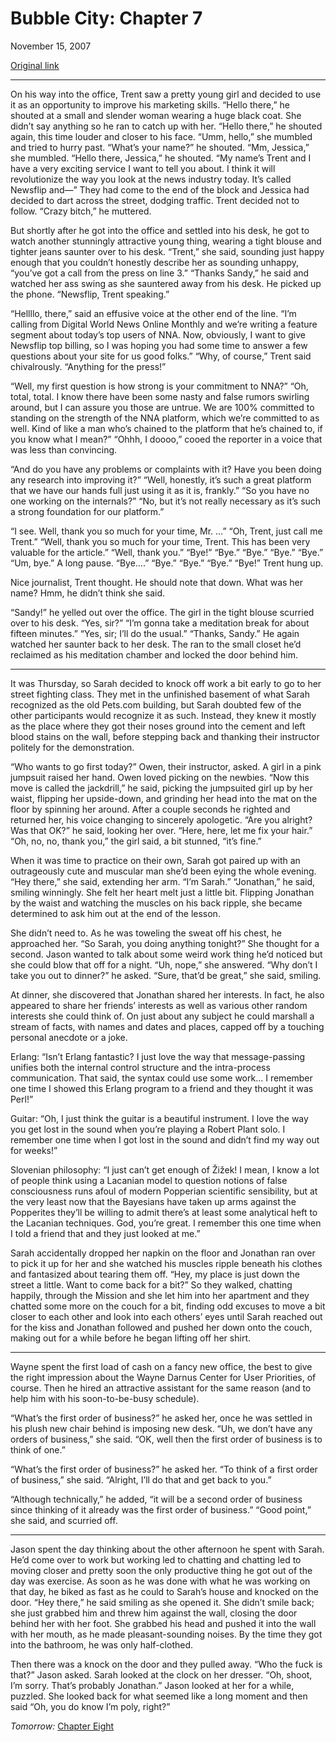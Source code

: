 Bubble City: Chapter 7
======================

November 15, 2007

[Original link](http://www.aaronsw.com/weblog/bubblecity7)

* * * * *

On his way into the office, Trent saw a pretty young girl and decided to
use it as an opportunity to improve his marketing skills. “Hello there,”
he shouted at a small and slender woman wearing a huge black coat. She
didn’t say anything so he ran to catch up with her. “Hello there,” he
shouted again, this time louder and closer to his face. “Umm, hello,”
she mumbled and tried to hurry past. “What’s your name?” he shouted.
“Mm, Jessica,” she mumbled. “Hello there, Jessica,” he shouted. “My
name’s Trent and I have a very exciting service I want to tell you
about. I think it will revolutionize the way you look at the news
industry today. It’s called Newsflip and—” They had come to the end of
the block and Jessica had decided to dart across the street, dodging
traffic. Trent decided not to follow. “Crazy bitch,” he muttered.

But shortly after he got into the office and settled into his desk, he
got to watch another stunningly attractive young thing, wearing a tight
blouse and tighter jeans saunter over to his desk. “Trent,” she said,
sounding just happy enough that you couldn’t honestly describe her as
sounding unhappy, “you’ve got a call from the press on line 3.” “Thanks
Sandy,” he said and watched her ass swing as she sauntered away from his
desk. He picked up the phone. “Newsflip, Trent speaking.”

“Hellllo, there,” said an effusive voice at the other end of the line.
“I’m calling from Digital World News Online Monthly and we’re writing a
feature segment about today’s top users of NNA. Now, obviously, I want
to give Newsflip top billing, so I was hoping you had some time to
answer a few questions about your site for us good folks.” “Why, of
course,” Trent said chivalrously. “Anything for the press!”

“Well, my first question is how strong is your commitment to NNA?” “Oh,
total, total. I know there have been some nasty and false rumors
swirling around, but I can assure you those are untrue. We are 100%
committed to standing on the strength of the NNA platform, which we’re
committed to as well. Kind of like a man who’s chained to the platform
that he’s chained to, if you know what I mean?” “Ohhh, I doooo,” cooed
the reporter in a voice that was less than convincing.

“And do you have any problems or complaints with it? Have you been doing
any research into improving it?” “Well, honestly, it’s such a great
platform that we have our hands full just using it as it is, frankly.”
“So you have no one working on the internals?” “No, but it’s not really
necessary as it’s such a strong foundation for our platform.”

“I see. Well, thank you so much for your time, Mr. …” “Oh, Trent, just
call me Trent.” “Well, thank you so much for your time, Trent. This has
been very valuable for the article.” “Well, thank you.” “Bye!” “Bye.”
“Bye.” “Bye.” “Bye.” “Um, bye.” A long pause. “Bye….” “Bye.” “Bye.”
“Bye.” “Bye!” Trent hung up.

Nice journalist, Trent thought. He should note that down. What was her
name? Hmm, he didn’t think she said.

“Sandy!” he yelled out over the office. The girl in the tight blouse
scurried over to his desk. “Yes, sir?” “I’m gonna take a meditation
break for about fifteen minutes.” “Yes, sir; I’ll do the usual.”
“Thanks, Sandy.” He again watched her saunter back to her desk. The ran
to the small closet he’d reclaimed as his meditation chamber and locked
the door behind him.

* * * * *

It was Thursday, so Sarah decided to knock off work a bit early to go to
her street fighting class. They met in the unfinished basement of what
Sarah recognized as the old Pets.com building, but Sarah doubted few of
the other participants would recognize it as such. Instead, they knew it
mostly as the place where they got their noses ground into the cement
and left blood stains on the wall, before stepping back and thanking
their instructor politely for the demonstration.

“Who wants to go first today?” Owen, their instructor, asked. A girl in
a pink jumpsuit raised her hand. Owen loved picking on the newbies. “Now
this move is called the jackdrill,” he said, picking the jumpsuited girl
up by her waist, flipping her upside-down, and grinding her head into
the mat on the floor by spinning her around. After a couple seconds he
righted and returned her, his voice changing to sincerely apologetic.
“Are you alright? Was that OK?” he said, looking her over. “Here, here,
let me fix your hair.” “Oh, no, no, thank you,” the girl said, a bit
stunned, “it’s fine.”

When it was time to practice on their own, Sarah got paired up with an
outrageously cute and muscular man she’d been eying the whole evening.
“Hey there,” she said, extending her arm. “I’m Sarah.” “Jonathan,” he
said, smiling winningly. She felt her heart melt just a little bit.
Flipping Jonathan by the waist and watching the muscles on his back
ripple, she became determined to ask him out at the end of the lesson.

She didn’t need to. As he was toweling the sweat off his chest, he
approached her. “So Sarah, you doing anything tonight?” She thought for
a second. Jason wanted to talk about some weird work thing he’d noticed
but she could blow that off for a night. “Uh, nope,” she answered. “Why
don’t I take you out to dinner?” he asked. “Sure, that’d be great,” she
said, smiling.

At dinner, she discovered that Jonathan shared her interests. In fact,
he also appeared to share her friends’ interests as well as various
other random interests she could think of. On just about any subject he
could marshall a stream of facts, with names and dates and places,
capped off by a touching personal anecdote or a joke.

Erlang: “Isn’t Erlang fantastic? I just love the way that
message-passing unifies both the internal control structure and the
intra-process communication. That said, the syntax could use some work…
I remember one time I showed this Erlang program to a friend and they
thought it was Perl!”

Guitar: “Oh, I just think the guitar is a beautiful instrument. I love
the way you get lost in the sound when you’re playing a Robert Plant
solo. I remember one time when I got lost in the sound and didn’t find
my way out for weeks!”

Slovenian philosophy: “I just can’t get enough of Žižek! I mean, I know
a lot of people think using a Lacanian model to question notions of
false consciousness runs afoul of modern Popperian scientific
sensibility, but at the very least now that the Bayesians have taken up
arms against the Popperites they’ll be willing to admit there’s at least
some analytical heft to the Lacanian techniques. God, you’re great. I
remember this one time when I told a friend that and they just looked at
me.”

Sarah accidentally dropped her napkin on the floor and Jonathan ran over
to pick it up for her and she watched his muscles ripple beneath his
clothes and fantasized about tearing them off. “Hey, my place is just
down the street a little. Want to come back for a bit?” So they walked,
chatting happily, through the Mission and she let him into her apartment
and they chatted some more on the couch for a bit, finding odd excuses
to move a bit closer to each other and look into each others’ eyes until
Sarah reached out for the kiss and Jonathan followed and pushed her down
onto the couch, making out for a while before he began lifting off her
shirt.

* * * * *

Wayne spent the first load of cash on a fancy new office, the best to
give the right impression about the Wayne Darnus Center for User
Priorities, of course. Then he hired an attractive assistant for the
same reason (and to help him with his soon-to-be-busy schedule).

“What’s the first order of business?” he asked her, once he was settled
in his plush new chair behind is imposing new desk. “Uh, we don’t have
any orders of business,” she said. “OK, well then the first order of
business is to think of one.”

“What’s the first order of business?” he asked her. “To think of a first
order of business,” she said. “Alright, I’ll do that and get back to
you.”

“Although technically,” he added, “it will be a second order of business
since thinking of it already was the first order of business.” “Good
point,” she said, and scurried off.

* * * * *

Jason spent the day thinking about the other afternoon he spent with
Sarah. He’d come over to work but working led to chatting and chatting
led to moving closer and pretty soon the only productive thing he got
out of the day was exercise. As soon as he was done with what he was
working on that day, he biked as fast as he could to Sarah’s house and
knocked on the door. “Hey there,” he said smiling as she opened it. She
didn’t smile back; she just grabbed him and threw him against the wall,
closing the door behind her with her foot. She grabbed his head and
pushed it into the wall with her mouth, as he made pleasant-sounding
noises. By the time they got into the bathroom, he was only
half-clothed.

Then there was a knock on the door and they pulled away. “Who the fuck
is that?” Jason asked. Sarah looked at the clock on her dresser. “Oh,
shoot, I’m sorry. That’s probably Jonathan.” Jason looked at her for a
while, puzzled. She looked back for what seemed like a long moment and
then said “Oh, you do know I’m poly, right?”

*Tomorrow:* [Chapter Eight](http://aaronsw.com/weblog/bubblecity8)
